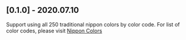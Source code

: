 ## [0.1.0] - 2020.07.10

Support using all 250 traditional nippon colors by color code. For list of color codes, please visit [Nippon Colors](https://nipponcolors.com/)

